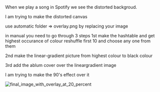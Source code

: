 When we play a song in Spotify we see the distorted backgroud.

I am trying to make the distorted canvas 

use automatic folder => overlay.png by replacing your image

in manual you need to go through 3 steps
1st make the hashtable and get highest occurance of colour reshuffle first 10 and choose any one from them

2nd make the linear-gradient picture from highest colour to black colour

3rd add the ablum cover over the lineargradient image

I am trying to make the 90's effect over it

![final_image_with_overlay_at_20_percent](https://github.com/user-attachments/assets/969495d6-6706-4a23-bc50-b29ac0659c44)
